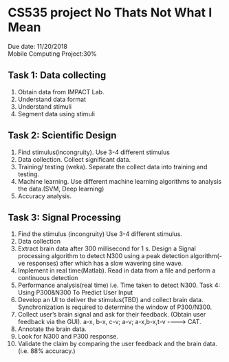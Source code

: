 # CS535 project No Thats Not What I Mean
Due date: 11/20/2018<br>
Mobile Computing Project:30%

## Task 1: Data collecting
1)	Obtain data from IMPACT Lab.
2)	Understand data format
3)	Understand stimuli
4)	Segment data using stimuli

## Task 2: Scientific Design
1)	Find stimulus(incongruity). Use 3-4 different stimulus
2)	Data collection. Collect significant data.
3)	Training/ testing (weka). Separate the collect data into training and testing.
4)	Machine learning. Use different machine learning algorithms to analysis the data.(SVM, Deep learning)
5)	Accuracy analysis.

## Task 3: Signal Processing

1)	Find the stimulus (incongruity) Use 3-4 different stimulus.
2)	Data collection
3)	Extract brain data after 300 millisecond for 1 s. Design a Signal processing algorithm to detect N300 using a peak detection algorithm(-ve responses) after which has a slow wavering sine wave.
4)	Implement in real time(Matlab). Read in data from a file and perform a continuous detection
5)	Performance analysis(real time) i.e. Time taken to detect N300. Task 4: Using P300&N300 To Predict User Input
1)	Develop an UI to deliver the stimulus(TBD) and collect brain data. Synchronization is required to determine the window of P300/N300.
2)	Collect user’s brain signal and ask for their feedback. (Obtain user feedback via the GUI). a-x, b-x, c-v; a-v; a-x,b-x,t-v ----> CAT.
3)	Annotate the brain data.
4)	Look for N300 and P300 response.
5)	Validate the claim by comparing the user feedback and the brain data. (i.e. 88% accuracy.)
